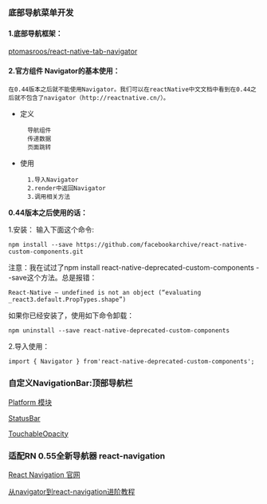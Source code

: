 ### 底部导航菜单开发
#### 1.底部导航框架：
[ptomasroos/react-native-tab-navigator](https://github.com/ptomasroos/react-native-tab-navigator)

#### 2.官方组件 Navigator的基本使用：
    在0.44版本之后就不能使用Navigator。我们可以在reactNative中文文档中看到在0.44之后就不包含了navigator（http://reactnative.cn/）。
- 定义

        导航组件
        传递数据
        页面跳转

- 使用

        1.导入Navigator
        2.render中返回Navigator
        3.调用相关方法

**0.44版本之后使用的话：**

1.安装：
输入下面这个命令:
```
npm install --save https://github.com/facebookarchive/react-native-custom-components.git
```
注意：我在试过了npm install react-native-deprecated-custom-components --save这个方法。总是报错：
```
React-Native – undefined is not an object (“evaluating _react3.default.PropTypes.shape”)
```
如果你已经安装了，使用如下命令卸载：
```
npm uninstall --save react-native-deprecated-custom-components
```
2.导入使用：
```
import { Navigator } from'react-native-deprecated-custom-components';
```
### 自定义NavigationBar:顶部导航栏
[Platform 模块](https://reactnative.cn/docs/platform-specific-code/)

[StatusBar](https://reactnative.cn/docs/statusbar/)

[TouchableOpacity](https://reactnative.cn/docs/touchableopacity/)

### 适配RN 0.55全新导航器 react-navigation
[React Navigation 官网](https://reactnavigation.org/zh-Hans/)

[从navigator到react-navigation进阶教程](https://www.jianshu.com/p/8eaca7d0590f)